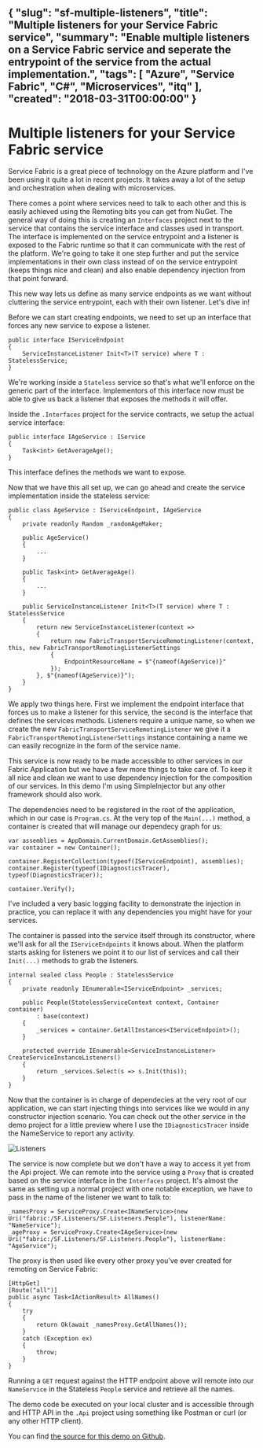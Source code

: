 {
  "slug": "sf-multiple-listeners",
  "title": "Multiple listeners for your Service Fabric service",
  "summary": "Enable multiple listeners on a Service Fabric service and seperate the entrypoint of the service from the actual implementation.",
  "tags": [
    "Azure",
    "Service Fabric",
    "C#",
    "Microservices",
    "itq"
  ],
  "created": "2018-03-31T00:00:00"
}
---
# Multiple listeners for your Service Fabric service

Service Fabric is a great piece of technology on the Azure platform and I've been using it quite a lot in recent projects. It takes away a lot of the setup and orchestration when dealing with microservices.

There comes a point where services need to talk to each other and this is easily achieved using the Remoting bits you can get from NuGet. The general way of doing this is creating an `Interfaces` project next to the service that
contains the service interface and classes used in transport. The interface is implemented on the service entrypoint and a listener is exposed to the Fabric runtime so that it can communicate with the rest of the platform. We're
going to take it one step further and put the service implementations in their own class instead of on the service entrypoint (keeps things nice and clean) and also enable dependency injection from that point forward.

This new way lets us define as many service endpoints as we want without cluttering the service entrypoint, each with their own listener. Let's dive in!

Before we can start creating endpoints, we need to set up an interface that forces any new service to expose a listener.

    public interface IServiceEndpoint
    {
        ServiceInstanceListener Init<T>(T service) where T : StatelessService;
    }

We're working inside a `Stateless` service so that's what we'll enforce on the generic part of the interface. Implementors of this interface now must be able to give us back a listener that exposes the methods it will offer.

Inside the `.Interfaces` project for the service contracts, we setup the actual service interface:

    public interface IAgeService : IService
    {
        Task<int> GetAverageAge();
    }

This interface defines the methods we want to expose.

Now that we have this all set up, we can go ahead and create the service implementation inside the stateless service:

    public class AgeService : IServiceEndpoint, IAgeService
    {
        private readonly Random _randomAgeMaker;

        public AgeService()
        {
            ...
        }

        public Task<int> GetAverageAge()
        {
            ...
        }

        public ServiceInstanceListener Init<T>(T service) where T : StatelessService
        {
            return new ServiceInstanceListener(context =>
            {
                return new FabricTransportServiceRemotingListener(context, this, new FabricTransportRemotingListenerSettings
                {
                    EndpointResourceName = $"{nameof(AgeService)}"
                });
            }, $"{nameof(AgeService)}");
        }
    }

We apply two things here. First we implement the endpoint interface that forces us to make a listener for this service, the second is the interface that defines the services methods. Listeners require a unique name, so when
we create the new `FabricTransportServiceRemotingListener` we give it a `FabricTransportRemotingListenerSettings` instance containing a name we can easily recognize in the form of the service name.

This service is now ready to be made accessible to other services in our Fabric Application but we have a few more things to take care of. To keep it all nice and clean we want to use dependency injection for the composition of our services. In this
demo I'm using SimpleInjector but any other framework should also work.

The dependencies need to be registered in the root of the application, which in our case is `Program.cs`. At the very top of the `Main(...)` method, a container is created that will manage our dependecy graph for us:

    var assemblies = AppDomain.CurrentDomain.GetAssemblies();
    var container = new Container();

    container.RegisterCollection(typeof(IServiceEndpoint), assemblies);
    container.Register(typeof(IDiagnosticsTracer), typeof(DiagnosticsTracer));

    container.Verify();

I've included a very basic logging facility to demonstrate the injection in practice, you can replace it with any dependencies you might have for your services.

The container is passed into the service itself through its constructor, where we'll ask for all the `IServiceEndpoints` it knows about. When the platform starts asking for listeners we point it to our list of services and call their `Init(...)` methods to grab the listeners.

    internal sealed class People : StatelessService
    {
        private readonly IEnumerable<IServiceEndpoint> _services;

        public People(StatelessServiceContext context, Container container)
            : base(context)
        {
            _services = container.GetAllInstances<IServiceEndpoint>();
        }

        protected override IEnumerable<ServiceInstanceListener> CreateServiceInstanceListeners()
        {
            return _services.Select(s => s.Init(this));
        }
    }

Now that the container is in charge of dependecies at the very root of our application, we can start injecting things into services like we would in any constructor injection scenario.
You can check out the other service in the demo project for a little preview where I use the `IDiagnosticsTracer` inside the NameService to report any activity.

![Listeners](/Content/sf-multiple-listeners/sf-multiple-listeners/sf-listeners.png)

The service is now complete but we don't have a way to access it yet from the Api project. We can remote into the service using a `Proxy` that is created based on the service interface in the `Interfaces` project.
It's almost the same as setting up a normal project with one notable exception, we have to pass in the name of the listener we want to talk to:

    _namesProxy = ServiceProxy.Create<INameService>(new Uri("fabric:/SF.Listeners/SF.Listeners.People"), listenerName: "NameService");
    _ageProxy = ServiceProxy.Create<IAgeService>(new Uri("fabric:/SF.Listeners/SF.Listeners.People"), listenerName: "AgeService");

The proxy is then used like every other proxy you've ever created for remoting on Service Fabric:

    [HttpGet]
    [Route("all")]
    public async Task<IActionResult> AllNames()
    {
        try
        {
            return Ok(await _namesProxy.GetAllNames());
        }
        catch (Exception ex)
        {
            throw;
        }
    }

Running a `GET` request against the HTTP endpoint above will remote into our `NameService` in the Stateless `People` service and retrieve all the names.

The demo code be executed on your local cluster and is accessible through and HTTP API in the `.Api` project using something like Postman or curl (or any other HTTP client).

You can find [the source for this demo on Github](https://github.com/harrewarre/sf-listeners).